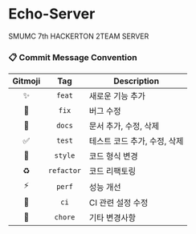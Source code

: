 # Echo-Server
SMUMC 7th HACKERTON 2TEAM SERVER

### 📋 Commit Message Convention
|   Gitmoji    |    Tag     | Description |
|:------------:|:----------:| --- |
|      ✨       |   `feat`   | 새로운 기능 추가 |
|      🐛      |   `fix`    | 버그 수정 |
|      📝      |   `docs`   | 문서 추가, 수정, 삭제 |
|      ✅       |   `test`   | 테스트 코드 추가, 수정, 삭제 |
|      💄      |  `style`   | 코드 형식 변경 |
|      ♻️      | `refactor` | 코드 리팩토링 |
|      ⚡️      |   `perf`   | 성능 개선 |
|      💚      |    `ci`    | CI 관련 설정 수정 |
|      🚀      |  `chore`   | 기타 변경사항 |

